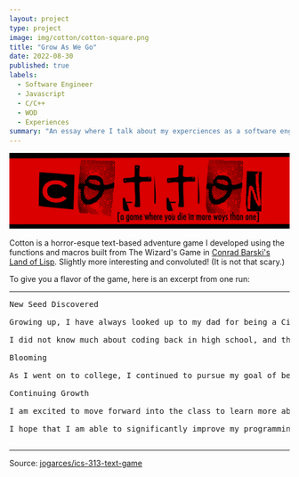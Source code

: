 ```yaml
---
layout: project
type: project
image: img/cotton/cotton-square.png
title: "Grow As We Go"
date: 2022-08-30
published: true
labels:
  - Software Engineer
  - Javascript
  - C/C++
  - WOD
  - Experiences
summary: "An essay where I talk about my experciences as a software engineer, how it all began, and my steps after that."
---
```


<img class="img-fluid" src="../img/cotton/cotton-header.png">

Cotton is a horror-esque text-based adventure game I developed using the functions and macros built from The Wizard's Game in [Conrad Barski's Land of Lisp](http://landoflisp.com/). Slightly more interesting and convoluted! (It is not that scary.)

To give you a flavor of the game, here is an excerpt from one run:

<hr>

<pre>
New Seed Discovered

Growing up, I have always looked up to my dad for being a Civil Engineer. I wanted to follow his footsteps and become an engineer just like him. When I learned that Computer Engineering existed, I did my research and I was drawn towards becoming one. My interest in software engineering sparked when I heard that my high school was opening up a Coding class. Since I enjoyed playing video games, math, and computers, I immediately took the opportunity and joined that class to learn more about the subject that is closely related to my interests. 

I did not know much about coding back in high school, and the first few days of that class was a struggle. We were learning CSS, HTML, and a little bit of Javascript. At the end of the year, we had to create a website from scratch with a group. I was able to enjoy that class, and I am glad I took the opportunity to start learning coding early. 

Blooming 

As I went on to college, I continued to pursue my goal of becoming a Computer Engineer/Software Engineer. I learned C/C++ and Python during my first three years of college, and in this class I was able to learn JavaScript. I did not expect myself to learn JavaScript in just a couple of hours. I think it is because all the other languages are similar to each other. They just have different structures and there are certain rules that are breakable in other languages. JavaScript seems more straightforward and easier to learn than the other programming languages (or maybe it’s because I already knew the basics from the other languages). 

Continuing Growth

I am excited to move forward into the class to learn more about JavaScript, UI Design, Meteor, etc. I am specifically looking forward to the end of the year project of creating a website with a team. I think I will enjoy creating the project. It will be interesting to compare the website I made in highschool, and see how much I improved. 

I hope that I am able to significantly improve my programming skills during my time in this class. I was never good at doing my work under short time constraints, so doing the WoDs in class will be interesting and challenging for me. I will have to practice a lot in order to successfully complete the WoDs. I hope that the skills I’ll learn in this class will help me when I step into the engineering working field. 

</pre>

<hr>

Source: <a href="https://github.com/jogarces/ics-313-text-game"><i class="large github icon "></i>jogarces/ics-313-text-game</a>
